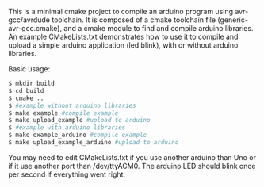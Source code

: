 This is a minimal cmake project to compile an arduino program using avr-gcc/avrdude toolchain.
It is composed of a cmake toolchain file (generic-avr-gcc.cmake), and a cmake module to find and compile arduino libraries.
An example CMakeLists.txt demonstrates how to use it to compile and upload a simple arduino application (led blink), with or without arduino libraries.

Basic usage:

```sh
$ mkdir build
$ cd build
$ cmake ..
$ #example without arduino libraries
$ make example #compile example
$ make upload_example #upload to arduino
$ #example with arduino libraries
$ make example_arduino #compile example
$ make upload_example_arduino #upload to arduino
```

You may need to edit CMakeLists.txt if you use another arduino than Uno or if it use another port than /dev/ttyACM0.
The arduino LED should blink once per second if everything went right.

